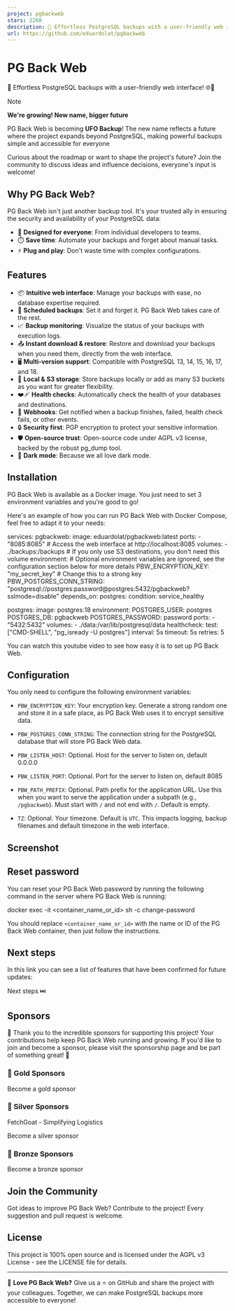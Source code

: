 ```yaml
---
project: pgbackweb
stars: 2260
description: 🐘 Effortless PostgreSQL backups with a user-friendly web interface! 🌐💾
url: https://github.com/eduardolat/pgbackweb
---
```


PG Back Web
===========

🐘 Effortless PostgreSQL backups with a user-friendly web interface! 🌐💾

Note

**We're growing! New name, bigger future**

PG Back Web is becoming **UFO Backup**! The new name reflects a future where the project expands beyond PostgreSQL, making powerful backups simple and accessible for everyone

Curious about the roadmap or want to shape the project's future? Join the community to discuss ideas and influence decisions, everyone's input is welcome!

Why PG Back Web?
----------------

PG Back Web isn't just another backup tool. It's your trusted ally in ensuring the security and availability of your PostgreSQL data:

-   🎯 **Designed for everyone**: From individual developers to teams.
-   ⏱️ **Save time**: Automate your backups and forget about manual tasks.
-   ⚡ **Plug and play**: Don't waste time with complex configurations.

Features
--------

-   📦 **Intuitive web interface**: Manage your backups with ease, no database expertise required.
-   📅 **Scheduled backups**: Set it and forget it. PG Back Web takes care of the rest.
-   📈 **Backup monitoring**: Visualize the status of your backups with execution logs.
-   📤 **Instant download & restore**: Restore and download your backups when you need them, directly from the web interface.
-   🖥 **Multi-version support**: Compatible with PostgreSQL 13, 14, 15, 16, 17, and 18.
-   📁 **Local & S3 storage**: Store backups locally or add as many S3 buckets as you want for greater flexibility.
-   ❤️‍🩹 **Health checks**: Automatically check the health of your databases and destinations.
-   🔔 **Webhooks**: Get notified when a backup finishes, failed, health check fails, or other events.
-   🔒 **Security first**: PGP encryption to protect your sensitive information.
-   🛡️ **Open-source trust**: Open-source code under AGPL v3 license, backed by the robust pg\_dump tool.
-   🌚 **Dark mode**: Because we all love dark mode.

Installation
------------

PG Back Web is available as a Docker image. You just need to set 3 environment variables and you're good to go!

Here's an example of how you can run PG Back Web with Docker Compose, feel free to adapt it to your needs:

services:
  pgbackweb:
    image: eduardolat/pgbackweb:latest
    ports:
      - "8085:8085" # Access the web interface at http://localhost:8085
    volumes:
      - ./backups:/backups # If you only use S3 destinations, you don't need this volume
    environment:
      # Optional environment variables are ignored, see the configuration section below for more details
      PBW\_ENCRYPTION\_KEY: "my\_secret\_key" # Change this to a strong key
      PBW\_POSTGRES\_CONN\_STRING: "postgresql://postgres:password@postgres:5432/pgbackweb?sslmode=disable"
    depends\_on:
      postgres:
        condition: service\_healthy

  postgres:
    image: postgres:18
    environment:
      POSTGRES\_USER: postgres
      POSTGRES\_DB: pgbackweb
      POSTGRES\_PASSWORD: password
    ports:
      - "5432:5432"
    volumes:
      - ./data:/var/lib/postgresql/data
    healthcheck:
      test: \["CMD-SHELL", "pg\_isready -U postgres"\]
      interval: 5s
      timeout: 5s
      retries: 5

You can watch this youtube video to see how easy it is to set up PG Back Web.

Configuration
-------------

You only need to configure the following environment variables:

-   `PBW_ENCRYPTION_KEY`: Your encryption key. Generate a strong random one and store it in a safe place, as PG Back Web uses it to encrypt sensitive data.
    
-   `PBW_POSTGRES_CONN_STRING`: The connection string for the PostgreSQL database that will store PG Back Web data.
    
-   `PBW_LISTEN_HOST`: Optional. Host for the server to listen on, default 0.0.0.0
    
-   `PBW_LISTEN_PORT`: Optional. Port for the server to listen on, default 8085
    
-   `PBW_PATH_PREFIX`: Optional. Path prefix for the application URL. Use this when you want to serve the application under a subpath (e.g., `/pgbackweb`). Must start with `/` and not end with `/`. Default is empty.
    
-   `TZ`: Optional. Your timezone. Default is `UTC`. This impacts logging, backup filenames and default timezone in the web interface.
    

Screenshot
----------

Reset password
--------------

You can reset your PG Back Web password by running the following command in the server where PG Back Web is running:

docker exec -it <container\_name\_or\_id\> sh -c change-password

You should replace `<container_name_or_id>` with the name or ID of the PG Back Web container, then just follow the instructions.

Next steps
----------

In this link you can see a list of features that have been confirmed for future updates:

Next steps ⏭️

Sponsors
--------

🙏 Thank you to the incredible sponsors for supporting this project! Your contributions help keep PG Back Web running and growing. If you'd like to join and become a sponsor, please visit the sponsorship page and be part of something great! 🚀

### 🥇 Gold Sponsors

  
Become a gold sponsor

### 🥈 Silver Sponsors

  
FetchGoat - Simplifying Logistics

  
Become a silver sponsor

### 🥉 Bronze Sponsors

  
Become a bronze sponsor

Join the Community
------------------

Got ideas to improve PG Back Web? Contribute to the project! Every suggestion and pull request is welcome.

License
-------

This project is 100% open source and is licensed under the AGPL v3 License - see the LICENSE file for details.

* * *

💖 **Love PG Back Web?** Give us a ⭐ on GitHub and share the project with your colleagues. Together, we can make PostgreSQL backups more accessible to everyone!
